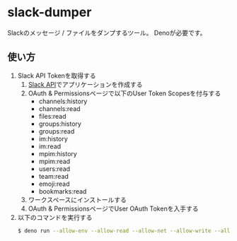 # slack-dumper

Slackのメッセージ / ファイルをダンプするツール。
Denoが必要です。

## 使い方

1. Slack API Tokenを取得する
   1. [Slack API](https://api.slack.com/apps)でアプリケーションを作成する
   2. OAuth & Permissionsページで以下のUser Token Scopesを付与する
      - channels:history
      - channels:read
      - files:read
      - groups:history
      - groups:read
      - im:history
      - im:read
      - mpim:history
      - mpim:read
      - users:read
      - team:read
      - emoji:read
      - bookmarks:read
   3. ワークスペースにインストールする
   4. OAuth & PermissionsページでUser OAuth Tokenを入手する
2. 以下のコマンドを実行する
    ```bash
    $ deno run --allow-env --allow-read --allow-net --allow-write --allow-run --unstable index.js <slack-token>
    ```
